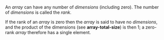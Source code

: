  



An *array* can have any number of *dimensions* (including zero). The number of *dimensions* is called the *rank*. 



If the rank of an *array* is zero then the *array* is said to have no *dimensions*, and the product of the dimensions (see **array-total-size**) is then 1; a zero-rank *array* therefore has a single element. 



